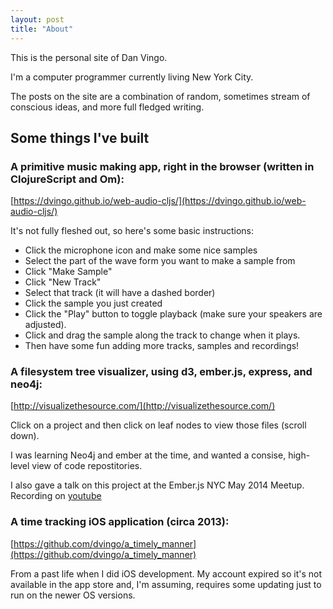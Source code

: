 ```yaml
---
layout: post
title: "About"
---
```

This is the personal site of Dan Vingo.

I'm a computer programmer currently living New York City.

The posts on the site are a combination of random, sometimes stream of conscious ideas, and
 more full fledged writing.

## Some things I've built

### A primitive music making app, right in the browser (written in ClojureScript and Om):

[https://dvingo.github.io/web-audio-cljs/](https://dvingo.github.io/web-audio-cljs/)

It's not fully fleshed out, so here's some basic instructions:

- Click the microphone icon and make some nice samples
- Select the part of the wave form you want to make a sample from
- Click "Make Sample"
- Click "New Track"
- Select that track (it will have a dashed border)
- Click the sample you just created
- Click the "Play" button to toggle playback (make sure your speakers are adjusted).
- Click and drag the sample along the track to change when it plays.
- Then have some fun adding more tracks, samples and recordings!

### A filesystem tree visualizer, using d3, ember.js, express, and neo4j:


[http://visualizethesource.com/](http://visualizethesource.com/)

Click on a project and then click on leaf nodes to view those files (scroll down).

I was learning Neo4j and ember at the time, and wanted a consise, high-level view of code repostitories.

I also gave a talk on this project at the Ember.js NYC May 2014 Meetup.
Recording on [youtube](https://youtu.be/lVcSGybnP54?t=3865)

### A time tracking iOS application (circa 2013):
[https://github.com/dvingo/a_timely_manner](https://github.com/dvingo/a_timely_manner)

From a past life when I did iOS development. My account expired so it's not available in the app store
and, I'm assuming, requires some updating just to run on the newer OS versions.
